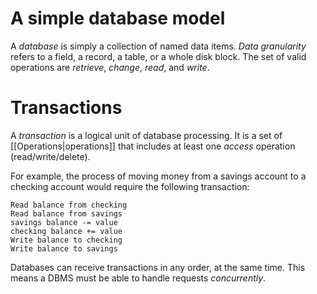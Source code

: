 # A simple database model
A *database* is simply a collection of named data items. *Data granularity* refers to a field, a record, a table, or a whole disk block. The set of valid operations are *retrieve*, *change*, *read*, and *write*. 

# Transactions
A *transaction* is a logical unit of database processing. It is a set of [[Operations|operations]] that includes at least one *access* operation (read/write/delete). 

For example, the process of moving money from a savings account to a checking account would require the following transaction: 

``` Sample transaction
Read balance from checking
Read balance from savings
savings balance -= value
checking balance += value
Write balance to checking
Write balance to savings
```

Databases can receive transactions in any order, at the same time. This means a DBMS must be able to handle requests *concurrently*. 

